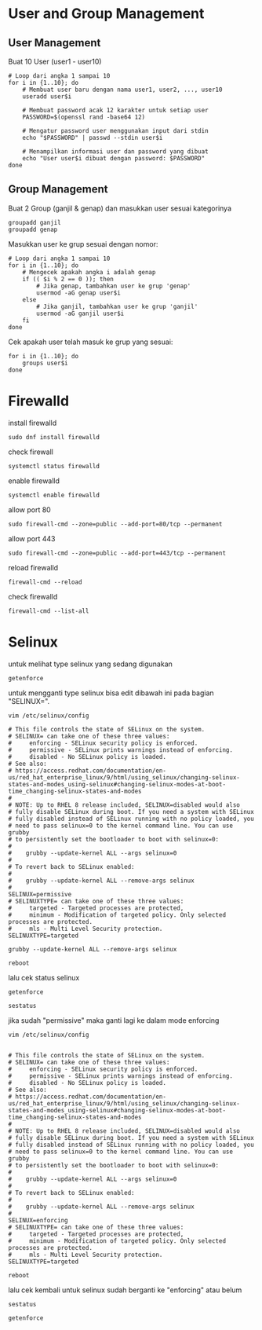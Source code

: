 # User and Group Management

## User Management
Buat 10 User (user1 - user10)
```
# Loop dari angka 1 sampai 10
for i in {1..10}; do
    # Membuat user baru dengan nama user1, user2, ..., user10
    useradd user$i  

    # Membuat password acak 12 karakter untuk setiap user
    PASSWORD=$(openssl rand -base64 12)  

    # Mengatur password user menggunakan input dari stdin
    echo "$PASSWORD" | passwd --stdin user$i  

    # Menampilkan informasi user dan password yang dibuat
    echo "User user$i dibuat dengan password: $PASSWORD"
done
```
## Group Management
Buat 2 Group (ganjil & genap) dan masukkan user sesuai kategorinya
```
groupadd ganjil
groupadd genap
```
Masukkan user ke grup sesuai dengan nomor:
```
# Loop dari angka 1 sampai 10
for i in {1..10}; do
    # Mengecek apakah angka i adalah genap
    if (( $i % 2 == 0 )); then
        # Jika genap, tambahkan user ke grup 'genap'
        usermod -aG genap user$i
    else
        # Jika ganjil, tambahkan user ke grup 'ganjil'
        usermod -aG ganjil user$i
    fi
done
```
Cek apakah user telah masuk ke grup yang sesuai:
```
for i in {1..10}; do
    groups user$i
done
```

# Firewalld
install firewalld
```
sudo dnf install firewalld
```
check firewall
```
systemctl status firewalld
```
enable firewalld
```
systemctl enable firewalld
```
allow port 80
```
sudo firewall-cmd --zone=public --add-port=80/tcp --permanent
```
allow port 443
```
sudo firewall-cmd --zone=public --add-port=443/tcp --permanent
```
reload firewalld
```
firewall-cmd --reload
```
check firewalld
```
firewall-cmd --list-all
```

# Selinux

untuk melihat type selinux yang sedang digunakan
```
getenforce
```

untuk mengganti type selinux bisa edit dibawah ini pada bagian "SELINUX=".
```
vim /etc/selinux/config

# This file controls the state of SELinux on the system.
# SELINUX= can take one of these three values:
#     enforcing - SELinux security policy is enforced.
#     permissive - SELinux prints warnings instead of enforcing.
#     disabled - No SELinux policy is loaded.
# See also:
# https://access.redhat.com/documentation/en-us/red_hat_enterprise_linux/9/html/using_selinux/changing-selinux-states-and-modes_using-selinux#changing-selinux-modes-at-boot-time_changing-selinux-states-and-modes
#
# NOTE: Up to RHEL 8 release included, SELINUX=disabled would also
# fully disable SELinux during boot. If you need a system with SELinux
# fully disabled instead of SELinux running with no policy loaded, you
# need to pass selinux=0 to the kernel command line. You can use grubby
# to persistently set the bootloader to boot with selinux=0:
#
#    grubby --update-kernel ALL --args selinux=0
#
# To revert back to SELinux enabled:
#
#    grubby --update-kernel ALL --remove-args selinux
#
SELINUX=permissive
# SELINUXTYPE= can take one of these three values:
#     targeted - Targeted processes are protected,
#     minimum - Modification of targeted policy. Only selected processes are protected.
#     mls - Multi Level Security protection.
SELINUXTYPE=targeted
```
```
grubby --update-kernel ALL --remove-args selinux
```
```
reboot
```
lalu cek status selinux
```
getenforce
```
```
sestatus
```
jika sudah "permissive" maka ganti lagi ke dalam mode enforcing
```
vim /etc/selinux/config
```
```

# This file controls the state of SELinux on the system.
# SELINUX= can take one of these three values:
#     enforcing - SELinux security policy is enforced.
#     permissive - SELinux prints warnings instead of enforcing.
#     disabled - No SELinux policy is loaded.
# See also:
# https://access.redhat.com/documentation/en-us/red_hat_enterprise_linux/9/html/using_selinux/changing-selinux-states-and-modes_using-selinux#changing-selinux-modes-at-boot-time_changing-selinux-states-and-modes
#
# NOTE: Up to RHEL 8 release included, SELINUX=disabled would also
# fully disable SELinux during boot. If you need a system with SELinux
# fully disabled instead of SELinux running with no policy loaded, you
# need to pass selinux=0 to the kernel command line. You can use grubby
# to persistently set the bootloader to boot with selinux=0:
#
#    grubby --update-kernel ALL --args selinux=0
#
# To revert back to SELinux enabled:
#
#    grubby --update-kernel ALL --remove-args selinux
#
SELINUX=enforcing
# SELINUXTYPE= can take one of these three values:
#     targeted - Targeted processes are protected,
#     minimum - Modification of targeted policy. Only selected processes are protected.
#     mls - Multi Level Security protection.
SELINUXTYPE=targeted
```
```
reboot
```
lalu cek kembali untuk selinux sudah berganti ke "enforcing" atau belum
```
sestatus
```
```
getenforce
```


